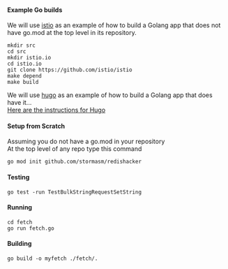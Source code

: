 
#### Example Go builds

We will use
[istio](https://github.com/istio/istio) as an example
of how to build a Golang app that does not have go.mod
at the top level in its repository.

```
mkdir src
cd src
mkdir istio.io
cd istio.io
git clone https://github.com/istio/istio
make depend
make build
```

We will use
[hugo](https://github.com/gohugoio/hugo) as an example
of how to build a Golang app that does have it...   
[Here are the instructions for Hugo](https://github.com/gohugoio/hugo#fetch-from-github)

#### Setup from Scratch

Assuming you do not have a go.mod in your repository  
At the top level of any repo type this command

```
go mod init github.com/stormasm/redishacker
```

#### Testing

```
go test -run TestBulkStringRequestSetString
```

#### Running

```
cd fetch
go run fetch.go
```

#### Building

```
go build -o myfetch ./fetch/.
```
